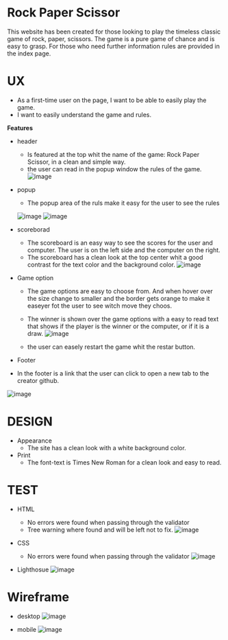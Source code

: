 # Rock Paper Scissor 
This website has been created for those looking to play the timeless classic game of rock, paper, scissors. The game is a pure game of chance and is easy to grasp. For those who need further information rules are provided in the index page.

# UX
 - As a first-time user on the page, I want to be able to easily play the game.
 - I want to easily understand the game and rules.


__Features__

 - header
    - Is featured at the top whit the name of the game: Rock Paper Scissor, in a clean and simple way.
    - the user can read in the popup window the rules of the game.
    ![image](document/header.png)

- popup
    - The popup area of the ruls make it easy for the user to see the rules

    ![image](document/popup.png) ![image](document/alertbox.png)


- scoreborad
    - The scoreboard is an easy way to see the scores for the user and computer. The user is on the left side and the computer on the right.
    - The scoreboard has a clean look at the top center whit a good contrast for the text color and the background color. 
    ![image](document/scorebord.png)

- Game option
    - The game options are easy to choose from. And when hover over the size change to smaller and the border gets orange to make it easeyer fot the user to see witch move they choos.
    - The winner is shown over the game options with a easy to read text that shows if the player is the winner or the computer, or if it is a draw.
     ![image](document/r-p-s.png)

    - the user can easely restart the game whit the restar button.

- Footer
 - In the footer is a link that the user can click to open a new tab to the creator github.

 ![image](document/link.png)
 

# DESIGN
- Appearance
  - The site has a clean look with a white background color.
- Print
  - The font-text is Times New Roman for a clean look and easy to read.

# TEST
- HTML
  - No errors were found when passing through the validator 
  - Tree warning where found and will be left not to fix.
  ![image](document/html-vali-rps.png)
- CSS 
  - No errors were found when passing through the validator 
  ![image](document/css-vali-rps.png)

- Lighthosue
  ![image](document/lighthouse-test.png)


# Wireframe

- desktop
    ![image](document/rps-w.png)

- mobile
    ![image](document/m-rps-w.png)

